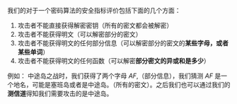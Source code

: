 我们的对于一个密码算法的安全指标评价包括下面的几个方面：
1. 攻击者不能直接获得解密密钥（所有的密文都会被解密）
2. 攻击者不能获得明文（可以解密部分的密文）
3. 攻击者不能获得明文的任何部分信息（可以解密部分的密文的**某些字母，或者某些单词**）
4. 攻击者不能获得明文的任何函数（可以解密**部分密文的异或和是多少**）

例如：
中途岛之战时，我们获得了两个字母 $AF$,（部分信息），我们猜测 $AF$ 是一个地名，可能是塞班岛或者是中途岛。（所有的密文）。之后我们也可以通过我们的**测信道**得知我们需要攻击的是中途岛。

